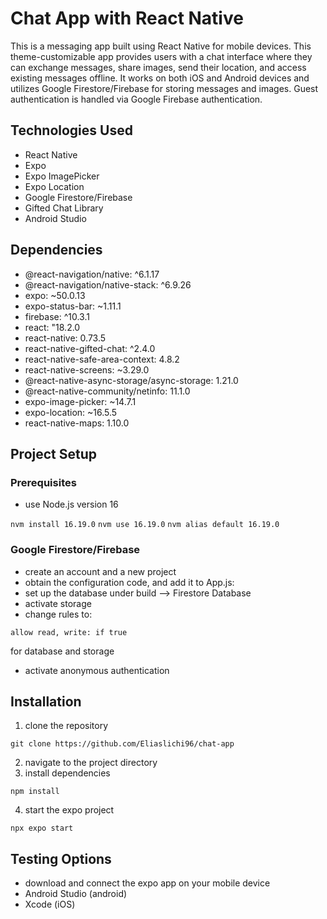 # Chat App with React Native

This is a messaging app built using React Native for mobile devices. This theme-customizable app provides users with a chat interface where they can exchange messages, share images, send their location, and access existing messages offline. It works on both iOS and Android devices and utilizes Google Firestore/Firebase for storing messages and images. Guest authentication is handled via Google Firebase authentication.

## Technologies Used

* React Native
* Expo
* Expo ImagePicker
* Expo Location
* Google Firestore/Firebase
* Gifted Chat Library
* Android Studio


## Dependencies

* @react-navigation/native: ^6.1.17
* @react-navigation/native-stack: ^6.9.26
* expo: ~50.0.13
* expo-status-bar: ~1.11.1
* firebase: ^10.3.1
* react: "18.2.0
* react-native: 0.73.5
* react-native-gifted-chat: ^2.4.0
* react-native-safe-area-context: 4.8.2
* react-native-screens: ~3.29.0
* @react-native-async-storage/async-storage: 1.21.0
* @react-native-community/netinfo: 11.1.0
* expo-image-picker: ~14.7.1
* expo-location: ~16.5.5
* react-native-maps: 1.10.0

## Project Setup

### Prerequisites

* use Node.js version 16

`nvm install 16.19.0`
`nvm use 16.19.0`
`nvm alias default 16.19.0`

### Google Firestore/Firebase

* create an account and a new project
* obtain the configuration code, and add it to App.js:
* set up the database under build --> Firestore Database
* activate storage
* change rules to: 

`allow read, write: if true`

for database and storage

* activate anonymous authentication

## Installation

1. clone the repository 

`git clone https://github.com/Eliaslichi96/chat-app`

2. navigate to the project directory
3. install dependencies

`npm install`

4. start the expo project

`npx expo start`

## Testing Options

* download and connect the expo app on your mobile device
* Android Studio (android)
* Xcode (iOS)

